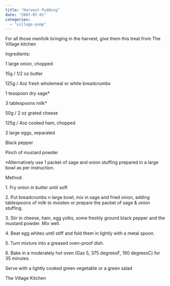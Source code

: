 ```yaml
---
title: "Harvest Pudding"
date: "2007-07-01"
categories: 
  - "village-pump"
---
```


For all those menfolk bringing in the harvest, give them this treat from The Village kitchen

Ingredients:

1 large onion, chopped

15g / 1/2 oz butter

125g / 4oz fresh wholemeal or white breadcrumbs

1 teaspoon dry sage\*

3 tablespoons milk\*

50g / 2 oz grated cheese

125g / 4oz cooked ham, chopped

2 large eggs, separated

Black pepper

Pinch of mustard powder

\*Alternatively use 1 packet of sage and onion stuffing prepared in a large bowl as per instruction.

Method:

1\. Fry onion in butter until soft

2\. Put breadcrumbs n large bowl, mix in sage and fried onion, adding tablespoons of milk to moisten or prepare the packet of sage & onion stuffing.

3\. Stir in cheese, ham, egg yolks, some freshly ground black pepper and the mustard powder. Mix well.

4\. Beat egg whites until stiff and fold them in lightly with a metal spoon.

5\. Turn mixture into a greased oven-proof dish.

6\. Bake in a moderately hot oven (Gas 5, 375 degreesF, 190 degreesC) for 35 minutes.

Serve with a lightly cooked green vegetable or a green salad

The Village Kitchen
